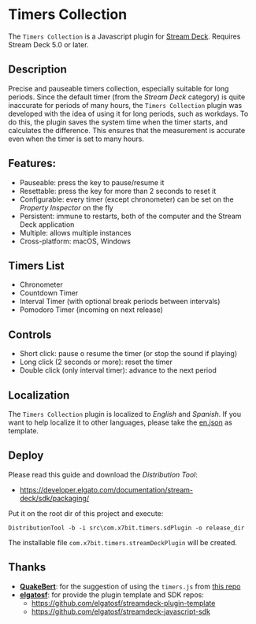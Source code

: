 # Timers Collection

The `Timers Collection` is a Javascript plugin for [Stream Deck](https://developer.elgato.com/documentation/stream-deck/). Requires Stream Deck 5.0 or later.

## Description

Precise and pauseable timers collection, especially suitable for long periods. Since the default timer (from the *Stream Deck* category) is quite inaccurate for periods of many hours, the `Timers Collection` plugin was developed with the idea of using it for long periods, such as workdays. To do this, the plugin saves the system time when the timer starts, and calculates the difference. This ensures that the measurement is accurate even when the timer is set to many hours.

## Features:

- Pauseable: press the key to pause/resume it
- Resettable: press the key for more than 2 seconds to reset it
- Configurable: every timer (except chronometer) can be set on the *Property Inspector* on the fly
- Persistent: immune to restarts, both of the computer and the Stream Deck application
- Multiple: allows multiple instances
- Cross-platform: macOS, Windows

## Timers List

- Chronometer
- Countdown Timer
- Interval Timer (with optional break periods between intervals)
- Pomodoro Timer (incoming on next release)

## Controls
- Short click: pause o resume the timer (or stop the sound if playing)
- Long click (2 seconds or more): reset the timer
- Double click (only interval timer): advance to the next period

## Localization

The `Timers Collection` plugin is localized to *English* and *Spanish*. If you want to help localize it to other languages, please take the [en.json](https://github.com/x7bit/streamdeck-timers-collection/blob/main/src/com.x7bit.timers.sdPlugin/en.json) as template.

## Deploy

Please read this guide and download the *Distribution Tool*:

- https://developer.elgato.com/documentation/stream-deck/sdk/packaging/

Put it on the root dir of this project and execute:

`DistributionTool -b -i src\com.x7bit.timers.sdPlugin -o release_dir`

The installable file `com.x7bit.timers.streamDeckPlugin` will be created.

## Thanks

- **[QuakeBert](https://www.reddit.com/user/QuakeBert/)**: for the suggestion of using the `timers.js` from [this repo](https://github.com/elgatosf/streamdeck-timerfix/blob/master/com.streamdeck.timerfix.sdPlugin/js/timers.js)
- **[elgatosf](https://github.com/elgatosf)**: for provide the plugin template and SDK repos:
    - https://github.com/elgatosf/streamdeck-plugin-template
    - https://github.com/elgatosf/streamdeck-javascript-sdk
